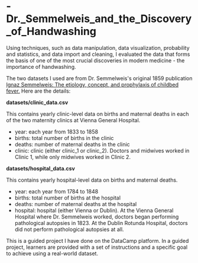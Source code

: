# -Dr._Semmelweis_and_the_Discovery_of_Handwashing

Using techniques, such as data manipulation, data visualization, probability and statistics, and data import and cleaning,
I evaluated the data that forms the basis of one of the most crucial discoveries in modern medicine - the importance of handwashing.

The two datasets I used are from Dr. Semmelweis's original 1859 publication 
<a href=http://graphics8.nytimes.com/images/blogs/freakonomics/pdf/the%20etiology,%20concept%20and%20prophylaxis%20of%20childbed%20fever.pdf>Ignaz Semmelweis: The etiology, concept, and prophylaxis of childbed fever.</a> 
Here are the details:

**datasets/clinic_data.csv**</p>
This contains yearly clinic-level data on births and maternal deaths in each of the two maternity clinics at Vienna General Hospital.
- year: each year from 1833 to 1858
- births: total number of births in the clinic
- deaths: number of maternal deaths in the clinic
- clinic: clinic (either clinic_1 or clinic_2). Doctors and midwives worked in Clinic 1, while only midwives worked in Clinic 2.

**datasets/hospital_data.csv**</p>
This contains yearly hospital-level data on births and maternal deaths.
- year: each year from 1784 to 1848
- births: total number of births at the hospital
- deaths: number of maternal deaths at the hospital
- hospital: hospital (either Vienna or Dublin). At the Vienna General Hospital where Dr. Semmelweis worked, doctors began performing pathological autopsies in 1823. At the Dublin Rotunda Hospital, doctors did not perform pathological autopsies at all.

This is a guided project I have done on the DataCamp platform. In a guided project, learners are provided with a set of instructions and a specific goal to achieve using a real-world dataset.
